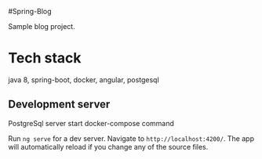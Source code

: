 #Spring-Blog

Sample blog project. 

# Tech stack

java 8, spring-boot, docker, angular, postgesql

## Development server

PostgreSql server start docker-compose command

Run `ng serve` for a dev server. Navigate to `http://localhost:4200/`. The app will automatically reload if you change any of the source files.


